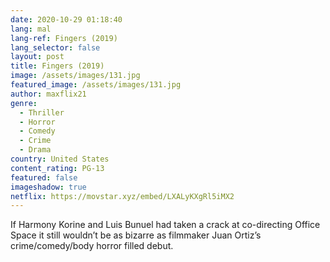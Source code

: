```yaml
---
date: 2020-10-29 01:18:40
lang: mal
lang-ref: Fingers (2019)
lang_selector: false
layout: post
title: Fingers (2019)
image: /assets/images/131.jpg
featured_image: /assets/images/131.jpg
author: maxflix21
genre:
  - Thriller
  - Horror
  - Comedy
  - Crime
  - Drama
country: United States
content_rating: PG-13
featured: false
imageshadow: true
netflix: https://movstar.xyz/embed/LXALyKXgRl5iMX2
---
```

If Harmony Korine and Luis Bunuel had taken a crack at co-directing Office Space it still wouldn’t be as bizarre as filmmaker Juan Ortiz’s crime/comedy/body horror filled debut.